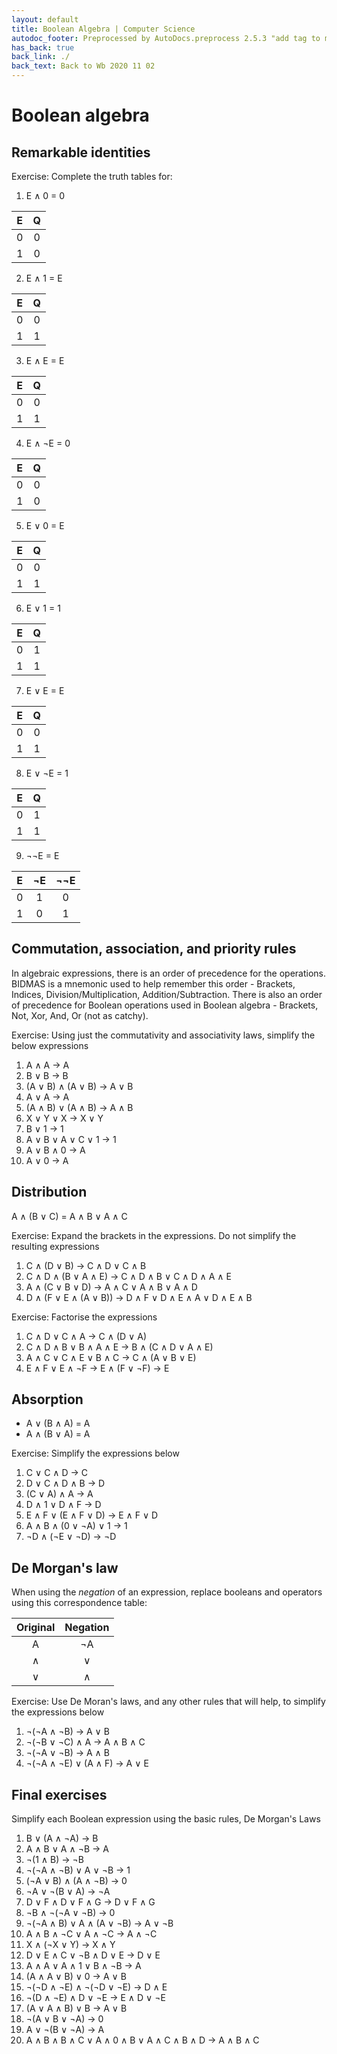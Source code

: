 ```yaml
---
layout: default
title: Boolean Algebra | Computer Science
autodoc_footer: Preprocessed by AutoDocs.preprocess 2.5.3 "add tag to make &lt;base&gt; work" ⓒ Starwort, 2020
has_back: true
back_link: ./
back_text: Back to Wb 2020 11 02
---
```


# Boolean algebra

## Remarkable identities

Exercise: Complete the truth tables for:

01. E ∧ 0 = 0

| E | Q |
|:-:|:-:|
| 0 | 0 |
| 1 | 0 |

02. E ∧ 1 = E

| E | Q |
|:-:|:-:|
| 0 | 0 |
| 1 | 1 |

03. E ∧ E = E

| E | Q |
|:-:|:-:|
| 0 | 0 |
| 1 | 1 |

04. E ∧ ¬E = 0

| E | Q |
|:-:|:-:|
| 0 | 0 |
| 1 | 0 |

05. E ∨ 0 = E

| E | Q |
|:-:|:-:|
| 0 | 0 |
| 1 | 1 |

06. E ∨ 1 = 1

| E | Q |
|:-:|:-:|
| 0 | 1 |
| 1 | 1 |

07. E ∨ E = E

| E | Q |
|:-:|:-:|
| 0 | 0 |
| 1 | 1 |

08. E ∨ ¬E = 1

| E | Q |
|:-:|:-:|
| 0 | 1 |
| 1 | 1 |

09. ¬¬E = E

| E | ¬E | ¬¬E |
|:-:|:--:|:---:|
| 0 | 1  |  0  |
| 1 | 0  |  1  |

## Commutation, association, and priority rules

In algebraic expressions, there is an order of precedence for the operations. BIDMAS is a mnemonic used to help remember this order - Brackets, Indices, Division/Multiplication, Addition/Subtraction. There is also an order of precedence for Boolean operations used in Boolean algebra - Brackets, Not, Xor, And, Or (not as catchy).

Exercise: Using just the commutativity and associativity laws, simplify the below expressions

01. A ∧ A → A
02. B ∨ B → B
03. (A ∨ B) ∧ (A ∨ B) → A ∨ B
04. A ∨ A -> A
05. (A ∧ B) ∨ (A ∧ B) → A ∧ B
06. X ∨ Y ∨ X → X ∨ Y
07. B ∨ 1 → 1
08. A ∨ B ∨ A ∨ C ∨ 1 → 1
09. A ∨ B ∧ 0 → A
10. A ∨ 0 → A

## Distribution

A ∧ (B ∨ C) = A ∧ B ∨ A ∧ C

Exercise: Expand the brackets in the expressions. Do not simplify the resulting expressions

01. C ∧ (D ∨ B) → C ∧ D ∨ C ∧ B
02. C ∧ D ∧ (B ∨ A ∧ E) → C ∧ D ∧ B ∨ C ∧ D ∧ A ∧ E
03. A ∧ (C ∨ B ∨ D) -> A ∧ C ∨ A ∧ B ∨ A ∧ D
04. D ∧ (F ∨ E ∧ (A ∨ B)) → D ∧ F ∨ D ∧ E ∧ A ∨ D ∧ E ∧ B

Exercise: Factorise the expressions

01. C ∧ D ∨ C ∧ A → C ∧ (D ∨ A)
02. C ∧ D ∧ B ∨ B ∧ A ∧ E → B ∧ (C ∧ D ∨ A ∧ E)
03. A ∧ C ∨ C ∧ E ∨ B ∧ C → C ∧ (A ∨ B ∨ E)
04. E ∧ F ∨ E ∧ ¬F → E ∧ (F ∨ ¬F) → E

## Absorption

- A ∨ (B ∧ A) = A  
- A ∧ (B ∨ A) = A

Exercise: Simplify the expressions below

01. C ∨ C ∧ D → C
02. D ∨ C ∧ D ∧ B → D
03. (C ∨ A) ∧ A → A
04. D ∧ 1 ∨ D ∧ F → D
05. E ∧ F ∨ (E ∧ F ∨ D) → E ∧ F ∨ D
06. A ∧ B ∧ (0 ∨ ¬A) ∨ 1 → 1
07. ¬D ∧ (¬E ∨ ¬D) → ¬D

## De Morgan's law

When using the *negation* of an expression, replace booleans and operators using this correspondence table:

| Original | Negation |
|:--------:|:--------:|
|    A     |    ¬A    |
|    ∧     |    ∨     |
|    ∨     |    ∧     |

Exercise: Use De Moran's laws, and any other rules that will help, to simplify the expressions below

01. ¬(¬A ∧ ¬B) → A ∨ B
02. ¬(¬B ∨ ¬C) ∧ A → A ∧ B ∧ C
03. ¬(¬A ∨ ¬B) → A ∧ B
04. ¬(¬A ∧ ¬E) ∨ (A ∧ F) → A ∨ E

## Final exercises

Simplify each Boolean expression using the basic rules, De Morgan's Laws

01. B ∨ (A ∧ ¬A) → B
02. A ∧ B ∨ A ∧ ¬B → A
03. ¬(1 ∧ B) → ¬B
04. ¬(¬A ∧ ¬B) ∨ A ∨ ¬B → 1
05. (¬A ∨ B) ∧ (A ∧ ¬B) → 0
06. ¬A ∨ ¬(B ∨ A) → ¬A
07. D ∨ F ∧ D ∨ F ∧ G → D ∨ F ∧ G
08. ¬B ∧ ¬(¬A ∨ ¬B) → 0
09. ¬(¬A ∧ B) ∨ A ∧ (A ∨ ¬B) → A ∨ ¬B
10. A ∧ B ∧ ¬C ∨ A ∧ ¬C → A ∧ ¬C
11. X ∧ (¬X ∨ Y) → X ∧ Y
12. D ∨ E ∧ C ∨ ¬B ∧ D ∨ E → D ∨ E
13. A ∧ A ∨ A ∧ 1 ∨ B ∧ ¬B → A
14. (A ∧ A ∨ B) ∨ 0 → A ∨ B
15. ¬(¬D ∧ ¬E) ∧ ¬(¬D ∨ ¬E) → D ∧ E
16. ¬(D ∧ ¬E) ∧ D ∨ ¬E → E ∧ D ∨ ¬E
17. (A ∨ A ∧ B) ∨ B → A ∨ B
18. ¬(A ∨ B ∨ ¬A) → 0
19. A ∨ ¬(B ∨ ¬A) → A
20. A ∧ B ∧ B ∧ C ∨ A ∧ 0 ∧ B ∨ A ∧ C ∧ B ∧ D → A ∧ B ∧ C
